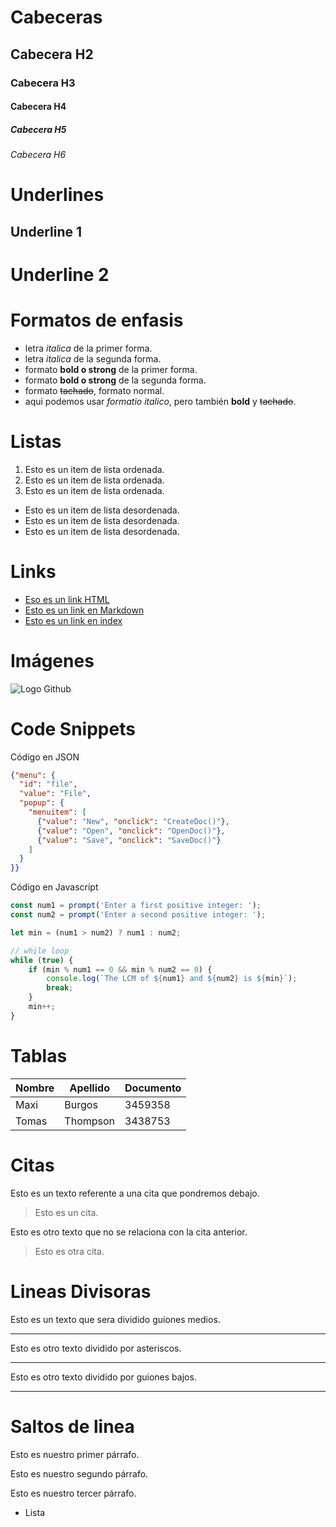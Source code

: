 # Cabeceras 
## Cabecera H2
### Cabecera H3
#### Cabecera H4
##### Cabecera H5
###### Cabecera H6

# Underlines
Underline 1
-----------

Underline 2
===========

# Formatos de enfasis
- letra *italica* de la primer forma.
- letra _italica_ de la segunda forma.
- formato **bold o strong** de la primer forma.
- formato __bold o strong__ de la segunda forma.
- formato ~~tachado~~, formato normal.
- aqui podemos usar *formatio italico*, pero también **bold** y ~~tachado~~. 

# Listas
1. Esto es un item de lista ordenada. 
2. Esto es un item de lista ordenada. 
3. Esto es un item de lista ordenada. 
- Esto es un item de lista desordenada.
- Esto es un item de lista desordenada.
- Esto es un item de lista desordenada.

# Links
- <a href="http://www.google.com"> Eso es un link HTML </a>
- [Esto es un link en Markdown](http://www.google.com)
- [Esto es un link en index](index.html)

# Imágenes
![Logo Github](https://cdn.iconscout.com/icon/free/png-256/free-readme-3521667-2945111.png)

# Code Snippets
Código en JSON
```JSON 
{"menu": {  
  "id": "file",  
  "value": "File",  
  "popup": {  
    "menuitem": [  
      {"value": "New", "onclick": "CreateDoc()"},  
      {"value": "Open", "onclick": "OpenDoc()"},  
      {"value": "Save", "onclick": "SaveDoc()"}  
    ]  
  }  
}}
```
Código en Javascript
```Javascript
const num1 = prompt('Enter a first positive integer: ');
const num2 = prompt('Enter a second positive integer: ');

let min = (num1 > num2) ? num1 : num2;

// while loop
while (true) {
    if (min % num1 == 0 && min % num2 == 0) {
        console.log(`The LCM of ${num1} and ${num2} is ${min}`);
        break;
    }
    min++;
}
```
# Tablas
| Nombre | Apellido | Documento |
| ------ | -------- | --------- |
| Maxi   | Burgos   | 3459358   |
| Tomas  | Thompson | 3438753   |

# Citas
Esto es un texto referente a una cita que pondremos debajo.
> Esto es un cita.

Esto es otro texto que no se relaciona con la cita anterior.
> Esto es otra cita.

# Lineas Divisoras
Esto es un texto que sera dividido guiones medios.

---

Esto es otro texto dividido por asteriscos.

***

Esto es otro texto dividido por guiones bajos.

___

# Saltos de linea
Esto es nuestro primer párrafo.

Esto es nuestro segundo párrafo.

Esto es nuestro tercer párrafo.
- Lista